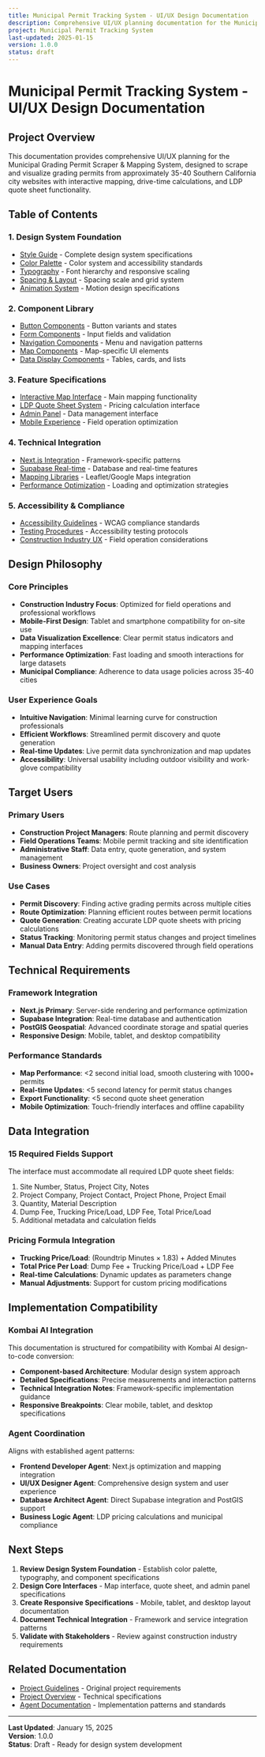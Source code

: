 ```yaml
---
title: Municipal Permit Tracking System - UI/UX Design Documentation
description: Comprehensive UI/UX planning documentation for the Municipal Grading Permit Scraper & Mapping System
project: Municipal Permit Tracking System
last-updated: 2025-01-15
version: 1.0.0
status: draft
---
```


# Municipal Permit Tracking System - UI/UX Design Documentation

## Project Overview

This documentation provides comprehensive UI/UX planning for the Municipal Grading Permit Scraper & Mapping System, designed to scrape and visualize grading permits from approximately 35-40 Southern California city websites with interactive mapping, drive-time calculations, and LDP quote sheet functionality.

## Table of Contents

### 1. Design System Foundation
- [Style Guide](design-system/style-guide.md) - Complete design system specifications
- [Color Palette](design-system/tokens/colors.md) - Color system and accessibility standards
- [Typography](design-system/tokens/typography.md) - Font hierarchy and responsive scaling
- [Spacing & Layout](design-system/tokens/spacing.md) - Spacing scale and grid system
- [Animation System](design-system/tokens/animations.md) - Motion design specifications

### 2. Component Library
- [Button Components](design-system/components/buttons.md) - Button variants and states
- [Form Components](design-system/components/forms.md) - Input fields and validation
- [Navigation Components](design-system/components/navigation.md) - Menu and navigation patterns
- [Map Components](design-system/components/maps.md) - Map-specific UI elements
- [Data Display Components](design-system/components/data-display.md) - Tables, cards, and lists

### 3. Feature Specifications
- [Interactive Map Interface](features/permit-map-interface/README.md) - Main mapping functionality
- [LDP Quote Sheet System](features/ldp-quote-sheet/README.md) - Pricing calculation interface
- [Admin Panel](features/admin-panel/README.md) - Data management interface
- [Mobile Experience](features/mobile-experience/README.md) - Field operation optimization

### 4. Technical Integration
- [Next.js Integration](technical/nextjs-integration.md) - Framework-specific patterns
- [Supabase Real-time](technical/supabase-integration.md) - Database and real-time features
- [Mapping Libraries](technical/mapping-integration.md) - Leaflet/Google Maps integration
- [Performance Optimization](technical/performance.md) - Loading and optimization strategies

### 5. Accessibility & Compliance
- [Accessibility Guidelines](accessibility/guidelines.md) - WCAG compliance standards
- [Testing Procedures](accessibility/testing.md) - Accessibility testing protocols
- [Construction Industry UX](accessibility/industry-ux.md) - Field operation considerations

## Design Philosophy

### Core Principles
- **Construction Industry Focus**: Optimized for field operations and professional workflows
- **Mobile-First Design**: Tablet and smartphone compatibility for on-site use
- **Data Visualization Excellence**: Clear permit status indicators and mapping interfaces
- **Performance Optimization**: Fast loading and smooth interactions for large datasets
- **Municipal Compliance**: Adherence to data usage policies across 35-40 cities

### User Experience Goals
- **Intuitive Navigation**: Minimal learning curve for construction professionals
- **Efficient Workflows**: Streamlined permit discovery and quote generation
- **Real-time Updates**: Live permit data synchronization and map updates
- **Accessibility**: Universal usability including outdoor visibility and work-glove compatibility

## Target Users

### Primary Users
- **Construction Project Managers**: Route planning and permit discovery
- **Field Operations Teams**: Mobile permit tracking and site identification
- **Administrative Staff**: Data entry, quote generation, and system management
- **Business Owners**: Project oversight and cost analysis

### Use Cases
- **Permit Discovery**: Finding active grading permits across multiple cities
- **Route Optimization**: Planning efficient routes between permit locations
- **Quote Generation**: Creating accurate LDP quote sheets with pricing calculations
- **Status Tracking**: Monitoring permit status changes and project timelines
- **Manual Data Entry**: Adding permits discovered through field operations

## Technical Requirements

### Framework Integration
- **Next.js Primary**: Server-side rendering and performance optimization
- **Supabase Integration**: Real-time database and authentication
- **PostGIS Geospatial**: Advanced coordinate storage and spatial queries
- **Responsive Design**: Mobile, tablet, and desktop compatibility

### Performance Standards
- **Map Performance**: <2 second initial load, smooth clustering with 1000+ permits
- **Real-time Updates**: <5 second latency for permit status changes
- **Export Functionality**: <5 second quote sheet generation
- **Mobile Optimization**: Touch-friendly interfaces and offline capability

## Data Integration

### 15 Required Fields Support
The interface must accommodate all required LDP quote sheet fields:
1. Site Number, Status, Project City, Notes
2. Project Company, Project Contact, Project Phone, Project Email
3. Quantity, Material Description
4. Dump Fee, Trucking Price/Load, LDP Fee, Total Price/Load
5. Additional metadata and calculation fields

### Pricing Formula Integration
- **Trucking Price/Load**: (Roundtrip Minutes × 1.83) + Added Minutes
- **Total Price Per Load**: Dump Fee + Trucking Price/Load + LDP Fee
- **Real-time Calculations**: Dynamic updates as parameters change
- **Manual Adjustments**: Support for custom pricing modifications

## Implementation Compatibility

### Kombai AI Integration
This documentation is structured for compatibility with Kombai AI design-to-code conversion:
- **Component-based Architecture**: Modular design system approach
- **Detailed Specifications**: Precise measurements and interaction patterns
- **Technical Integration Notes**: Framework-specific implementation guidance
- **Responsive Breakpoints**: Clear mobile, tablet, and desktop specifications

### Agent Coordination
Aligns with established agent patterns:
- **Frontend Developer Agent**: Next.js optimization and mapping integration
- **UI/UX Designer Agent**: Comprehensive design system and user experience
- **Database Architect Agent**: Direct Supabase integration and PostGIS support
- **Business Logic Agent**: LDP pricing calculations and municipal compliance

## Next Steps

1. **Review Design System Foundation** - Establish color palette, typography, and component specifications
2. **Design Core Interfaces** - Map interface, quote sheet, and admin panel specifications
3. **Create Responsive Specifications** - Mobile, tablet, and desktop layout documentation
4. **Document Technical Integration** - Framework and service integration patterns
5. **Validate with Stakeholders** - Review against construction industry requirements

## Related Documentation

- [Project Guidelines](../Docs/Project_Overview/Project_Guidelines.md) - Original project requirements
- [Project Overview](../Docs/Project_Overview/Project_Overview.md) - Technical specifications
- [Agent Documentation](../.claude/agents/) - Implementation patterns and standards

---

**Last Updated**: January 15, 2025  
**Version**: 1.0.0  
**Status**: Draft - Ready for design system development
